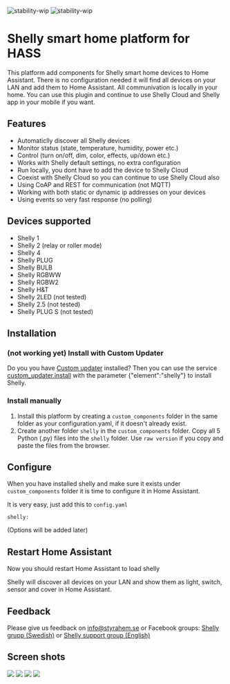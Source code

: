 ![stability-wip](https://img.shields.io/badge/stability-work_in_progress-lightgrey.svg?style=for-the-badge)
![stability-wip](https://img.shields.io/badge/version-0.0.2-green.svg?style=for-the-badge)

# Shelly smart home platform for HASS
This platform add components for Shelly smart home devices to Home Assistant. There is no configuration needed it will find all devices on your LAN and add them to Home Assistant. All communivation is locally in your home. You can use this plugin and continue to use Shelly Cloud and Shelly app in your mobile if you want.

## Features
- Automaticlly discover all Shelly devices
- Monitor status (state, temperature, humidity, power etc.)
- Control (turn on/off, dim, color, effects, up/down etc.)
- Works with Shelly default settings, no extra configuration
- Run locally, you dont have to add the device to Shelly Cloud
- Coexist with Shelly Cloud so you can continue to use Shelly Cloud also
- Using CoAP and REST for communication (not MQTT)
- Working with both static or dynamic ip addresses on your devices
- Using events so very fast response (no polling)

## Devices supported
- Shelly 1
- Shelly 2 (relay or roller mode)
- Shelly 4
- Shelly PLUG
- Shelly BULB
- Shelly RGBWW
- Shelly RGBW2
- Shelly H&T
- Shelly 2LED (not tested)
- Shelly 2.5 (not tested)
- Shelly PLUG S (not tested)

## Installation

### (not working yet) Install with Custom Updater
Do you you have [Custom updater](https://github.com/custom-components/custom_updater) installed? Then you can use the service [custom_updater.install](https://github.com/custom-components/custom_updater/wiki/Services#install-element-cardcomponentpython_script) with the parameter {"element":"shelly"} to install Shelly.

### Install manually
1. Install this platform by creating a `custom_components` folder in the same folder as your configuration.yaml, if it doesn't already exist.
2. Create another folder `shelly` in the `custom_components` folder. Copy all 5 Python (.py) files into the `shelly` folder. Use `raw version` if you copy and paste the files from the browser.

## Configure
When you have installed shelly and make sure it exists under `custom_components` folder it is time to configure it in Home Assistant.

It is very easy, just add this to `config.yaml`
```
shelly:
```
(Options will be added later)

## Restart Home Assistant
Now you should restart Home Assistant to load shelly

Shelly will discover all devices on your LAN and show them as light, switch, sensor and cover in Home Assistant.

## Feedback
Please give us feedback on info@styrahem.se or Facebook groups: [Shelly grupp (Swedish)](https://www.facebook.com/groups/ShellySweden) or [Shelly support group (English)](https://www.facebook.com/groups/ShellyIoTCommunitySupport/)

## Screen shots
![](https://raw.githubusercontent.com/StyraHem/hass/master/screenshots/List.PNG)
![](https://raw.githubusercontent.com/StyraHem/hass/master/screenshots/RGB.PNG)
![](https://raw.githubusercontent.com/StyraHem/hass/master/screenshots/Effects.PNG)
![](https://raw.githubusercontent.com/StyraHem/hass/master/screenshots/White.PNG)

